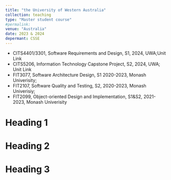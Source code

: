 ```yaml
---
title: "the University of Western Australia"
collection: teaching
type: "Master student course"
#permalink: 
venue: "Australia"
date: 2023 & 2024
depermant: CSSE
---
```


- CITS4401/3301, Software Requirements and Design, S1, 2024, UWA;Unit Link
- CITS5206, Information Technology Capstone Project, S2, 2024, UWA; Unit Link
- FIT3077, Software Architecture Design, S1 2020-2023, Monash Univerisity;
- FIT2107, Software Quality and Testing, S2, 2020-2023, Monash Univerisiy;
- FIT2099, Object-oriented Design and Implementation, S1&S2, 2021-2023, Monash Univerisity

Heading 1
======

Heading 2
======

Heading 3
======
